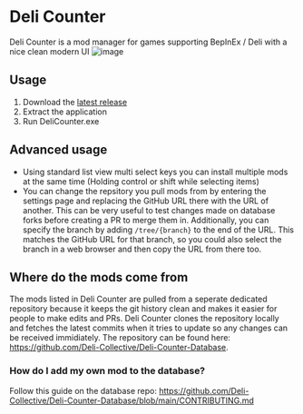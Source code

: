 # Deli Counter
Deli Counter is a mod manager for games supporting BepInEx / Deli with a nice clean modern UI
![image](https://user-images.githubusercontent.com/22647801/118531246-9fe86000-b713-11eb-974c-a46337fe7231.png)

## Usage
1. Download the [latest release](https://github.com/Deli-Collective/Slicer/releases/latest/)
2. Extract the application
3. Run DeliCounter.exe

## Advanced usage
* Using standard list view multi select keys you can install multiple mods at the same time (Holding control or shift while selecting items)
* You can change the repsitory you pull mods from by entering the settings page and replacing the GitHub URL there with the URL of another. This can be very useful to test changes made on database forks before creating a PR to merge them in. Additionally, you can specify the branch by adding `/tree/{branch}` to the end of the URL. This matches the GitHub URL for that branch, so you could also select the branch in a web browser and then copy the URL from there too.

## Where do the mods come from
The mods listed in Deli Counter are pulled from a seperate dedicated repository because it keeps the git history clean and makes it easier for people to make edits and PRs. Deli Counter clones the repository locally and fetches the latest commits when it tries to update so any changes can be received immidiately. The repository can be found here: 
https://github.com/Deli-Collective/Deli-Counter-Database.

### How do I add my own mod to the database?
Follow this guide on the database repo: https://github.com/Deli-Collective/Deli-Counter-Database/blob/main/CONTRIBUTING.md
